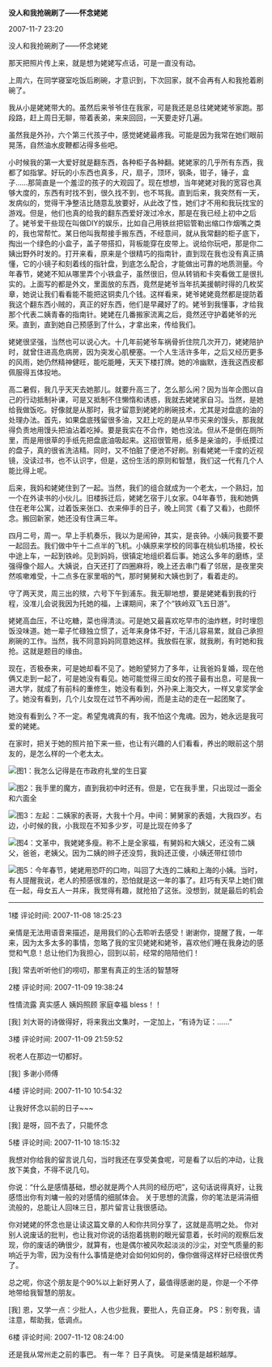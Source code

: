 **没人和我抢碗刷了——怀念姥姥**

2007-11-7 23:20

没人和我抢碗刷了——怀念姥姥 

那天把照片传上来，就是想为姥姥写点话，可是一直没有动。 

上周六，在同学寝室吃饭后刷碗，才意识到，下次回家，就不会再有人和我抢着刷碗了。 

我从小是姥姥带大的。虽然后来爷爷住在我家，可是我还是总往姥姥姥爷家跑。那段路，赶上周日无聊，带着表弟，来来回回，一天要走好几遍。 

虽然我是外孙，六个第三代孩子中，感觉姥姥最疼我。可能是因为我常在她们眼前晃荡，自然油水皮鞭都沾得多些吧。 

小时候我的第一大爱好就是翻东西，各种柜子各种翻。姥姥家的几乎所有东西，我都了如指掌。好玩的小东西也真多，尺，扇子，顶环，钢条，钳子，锤子，盒子……那简直是一个羞涩的孩子的大观园了。现在想想，当年姥姥对我的宽容也真够大度的，东西有时找不到，很久找不到，也不骂我。直到后来，我突然有一天，发病似的，觉得干净整洁比随意乱放要好，从此改了性，她们才不用和我玩找宝的游戏。但是，他们也真的给我的翻东西爱好泼过冷水，那是在我已经上初中之后了。姥爷爱干些现在叫做DIY的娱乐，比如自己用铁丝把铝管勒出缩口作烟嘴之类的，我也常帮忙。某日他叫我帮接手搬东西，不经意间，就从我常翻的柜子底下，掏出一个绿色的小盒子，盖子带搭扣，背板能穿在皮带上。说给你玩吧，那是你二姨出野外时发的。打开来看，原来是个很精巧的指南针，直到现在我也没有真正搞懂，它的小镜子和刻着线的指针盘，到底怎么配合，才能做出可靠的地质测量。今年春节，姥姥不知从哪里弄个小铁盒子，虽然很旧，但从转销和卡突看做工是很扎实的。上面写的都是外文，里面放的东西，竟然是姥爷当年抗美援朝时得的几枚奖章，她说让我们看看能不能把这铜卖几个钱。这样看来，姥爷姥姥竟然都是提防着我这个翻东西小贼的，真正的好东西，他们是早藏好了的。姥爷到我懂事，才给我那个代表二姨青春的指南针。姥姥在几番搬家流离之后，竟然还守护着姥爷的光荣。直到，直到她自己预感到了什么，才拿出来，传给我们。 

姥姥很坚强，当然也可以说心大。十几年前姥爷车祸骨折住院几次开刀，姥姥陪护时，就曾住进高危病房，因为突发心肌梗塞。一个人生活许多年，之后又经历更多的风雨，她仍然精神健旺，能吃能睡，天天下楼打牌。她的冷幽默，连我这西皮都佩服得五体投地。 

高二暑假，我几乎天天去她那儿。就要升高三了，怎么那么闲？因为当年企图以自己的行动抵制补课，可是又抵制不住懒惰和诱惑，我就去姥姥家自习。当然，是她给我做饭吃。好像就是从那时，我才留意到姥姥的刷碗技术，尤其是对盘底的油的处理办法。首先，如果盘底残留很多油，又赶上吃的是从早市买来的馒头，那我就得负责地用馒头把油沾着吃掉。要是我实在不合作，她也没法。但从不是倒在厕所里，而是用很草的手纸先把盘底油吸起来。这招很管用，纸多是亲油的，手纸摸过的盘子，真的很省洗洁精。同时，又不怕脏了便池不好刷。别看姥姥一千度的近视镜，没读过书，也不认识字，但是，这份生活的原则和智慧，我们这一代有几个人能比得上呢。 

后来，我妈和姥姥住到了一起。当然，我们的组合就成为一个老太，一个熟妇，加一个在外读书的小伙儿。旧楼拆迁后，姥姥乞宿于儿女家。04年春节，我和她俩住在老年公寓，过着饭来张口、衣来伸手的日子，晚上同赏《看了又看》，也颇怀念。搬回新家，她还没有住满三年。 

四月二号，周一。早上手机奏乐，我以为是闹钟，其实，是丧钟。小姨问我要不要一起回去。我们做中午十二点半的飞机。小姨原来学校的同事在桃仙机场接，校长中途上车，一起到铁岭。见到妈妈，很镇定地组织着后事。她这么多年的磨练，坚强得像个超人。大姨说，白天还打了四圈麻将，晚上还去串门看了邻居，是夜里突然咳嗽难受，十二点多在家里咽的气，那时舅舅和大姨也到了，看着走的。 

守了两天灵，周三出的殡，六号下午到浦东。我无聊地想，要是姥姥看到我的行程，没准儿会说我因为托她的福，上课期间，来了个“铁岭双飞五日游”。 

姥姥高血压，不让吃糖，菜也得清淡。可是她又最喜欢吃早市的油炸糕，时时埋怨饭没味道。她一辈子忙碌独立惯了，近年来身体不好，干活儿容易累，就自己承担刷碗的工作。当然，我不同意妈妈同意她这样。我放假在家，就我刷，有时她和我抢。这就是题目的缘由。 

现在，否极泰来，可是她却看不见了。她盼望努力了多年，让我爸妈复婚，现在他俩又走到一起了，可是她没有看见。她可能觉得三闺女的孩子最有出息，可是我一进大学，就成了有前科的重修生，她没有看到，外孙来上海交大，一样又拿奖学金了。她没有看到，几个儿女现在过节不再吵闹，而是主动的走在一起团聚了。 

她没有看到么？不一定。希望鬼魂真的有，我不怕这个鬼魂。因为，她永远是我可爱的姥姥。 

在家时，把关于她的照片拍下来一些，也让有兴趣的人们看看，养出的眼前这个朋友的，是怎么样的一个老太太。 

![图1：我怎么记得是在市政府礼堂的生日宴](https://tva1.sinaimg.cn/large/006tNbRwgy1g9sjtqjjm8j30m80gowg0.jpg)

![图2：我手里的魔方，直到我初中时还有。但是，它在我手里，只出现过一面全和六面全](https://tva1.sinaimg.cn/large/006tNbRwgy1g9sjtsbahxj30eb0gojs5.jpg) 

![图3：左起：二姨家的表哥，大我十个月。中间：舅舅家的表姐，大我四岁。右边，小时候的我，小我现在不知多少岁，可是比现在帅多了](https://tva1.sinaimg.cn/large/006tNbRwgy1g9sjtrdn9kj30e40go0to.jpg)

![图4：文革中，我姥姥多瘦。称不上是全家福，有舅妈和大姨父，还没有二姨父，爸爸，老姨父。因为二姨的辫子还没剪，我妈还正傻，小姨还带红领巾](https://tva1.sinaimg.cn/large/006tNbRwgy1g9sjtqstvzj30m80goq45.jpg)

![图5：今年春节，姥姥用恐吓的口吻，叫回了大连的二姨和上海的小姨。当时，有人提醒我说，老人的预感很准的，恐怕就是这一年的事了。赶巧有天早上她们做在一起，母女五人一并床，我觉得有趣，就抢拍了这张。没想到，就是最后的机会](https://tva1.sinaimg.cn/large/006tNbRwgy1g9sjtrvhftj30m80gowgg.jpg)

---

1楼 评论时间: 2007-11-08 18:25:23

亲情是无法用语音来描述，是用我们的心去聆听去感受！谢谢你，提醒了我，一年来，因为太多太多的事情，忽略了我的宝贝姥姥和姥爷，喜欢他们睡在我身边的感觉和气息！总让他们为我担心，回到以前，经常的陪陪他们！

[我] 常去听听他们的唠叨，那里有真正的生活的智慧呀 

2楼 评论时间: 2007-11-09 19:38:24

 性情流露 真实感人 姨妈照顾 家庭幸福 bless！！ 

[我] 刘大哥的诗做得好，将来我出文集时，一定加上，“有诗为证：……” 

3楼 评论时间: 2007-11-09 21:59:52

祝老人在那边一切都好。 

[我] 多谢小师傅 

4楼 评论时间: 2007-11-10 10:54:32

让我好怀念以前的日子~~~

[我] 是呀，回不去了，只能怀念 

5楼 评论时间: 2007-11-10 18:15:32

我想对你给我的留言说几句，当时我还在享受美食呢，可是看了以后的冲动，让我放下美食，不得不说几句。

你说：“什么是感情基础，想必就是两个人共同的经历吧”，这句话说得真好，让我感悟出你有刘墉一般的对感情的细腻体会。
关于思想的流露，你的笔法是涓涓细流般的，总能让人回味三日，那片留言让我很感动。

你对姥姥的怀念也是让读这篇文章的人和你共同分享了，这就是高明之处。
你对别人说废话的批判，也让我对你说的话抱着挑剔的眼光留意着，长时间的观察后发现，你的废话的确很少，就算有，也是偶尔被风吹起淡淡的沙尘，对空气质量的影响近乎为零，因为没有什么事情是绝对会如何如何的，像你做得这样好已经很优秀了。

总之呢，你这个朋友是个90%以上新好男人了，最值得感谢的是，你是一个不停地带给我智慧的朋友。

[我] 恩，又学一点：少批人，人也少批我，要批人，先自正身。
PS：别夸我，请注意，帮助我，低调点。 

6楼 评论时间: 2007-11-12 08:24:00

还是我从常州走之前的事巴。
有一年？
日子真快。
可是亲情是越积越厚。 
